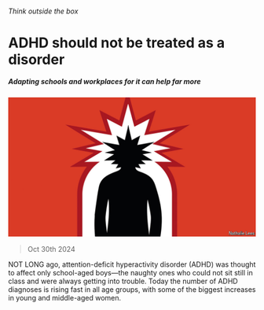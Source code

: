 ###### Think outside the box

# ADHD should not be treated as a disorder 

##### Adapting schools and workplaces for it can help far more 

![image](images/20241102_LDD003.jpg) 

> Oct 30th 2024 

NOT LONG ago, attention-deficit hyperactivity disorder (ADHD) was thought to affect only school-aged boys—the naughty ones who could not sit still in class and were always getting into trouble. Today the number of ADHD diagnoses is rising fast in all age groups, with some of the biggest increases in young and middle-aged women.

